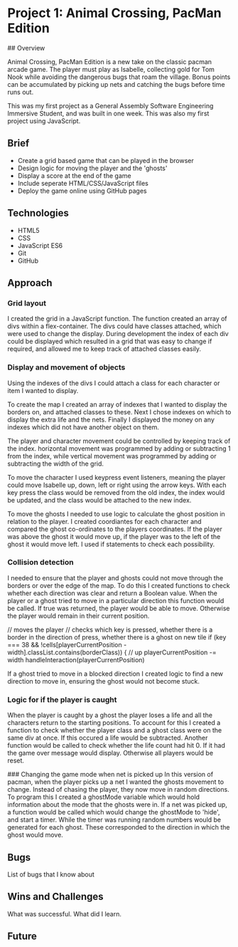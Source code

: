 # Project 1: Animal Crossing, PacMan Edition

## Overview

Animal Crossing, PacMan Edition is a new take on the classic pacman arcade game. The player must play as Isabelle, collecting gold for Tom Nook while avoiding the dangerous bugs that roam the village. Bonus points can be accumulated by picking up nets and catching the bugs before time runs out. 

This was my first project as a General Assembly Software Engineering Immersive Student, and was built in one week. This was also my first project using JavaScript.

## Brief

- Create a grid based game that can be played in the browser 
- Design logic for moving the player and the 'ghosts'
- Display a score at the end of the game
- Include seperate HTML/CSS/JavaScript files
- Deploy the game online using GitHub pages

## Technologies

- HTML5
- CSS
- JavaScript ES6
- Git 
- GitHub

## Approach 

### Grid layout 
I created the grid in a JavaScript function. The function created an array of divs within a flex-container. The divs could have classes attached, which were used to change the display. During development the index of each div could be displayed which resulted in a grid that was easy to change if required, and allowed me to keep track of attached classes easily.

### Display and movement of objects
Using the indexes of the divs I could attach a class for each character or item I wanted to display. 

To create the map I created an array of indexes that I wanted to display the borders on, and attached classes to these. Next I chose indexes on which to display the extra life and the nets. Finally I displayed the money on any indexes which did not have another object on them.

The player and character movement could be controlled by keeping track of the index. horizontal movement was programmed by adding or subtracting 1 from the index, while vertical movement was programmed by adding or subtracting the width of the grid.

To move the character I used keypress event listeners, meaning the player could move Isabelle up, down, left or right using the arrow keys. With each key press the class would be removed from the old index, the index would be updated, and the class would be attached to the new index.

To move the ghosts I needed to use logic to calculate the ghost position in relation to the player. I created coordiantes for each character and compared the ghost co-ordinates to the players coordinates. If the player was above the ghost it would move up, if the player was to the left of the ghost it would move left. I used if statements to check each possibility.

### Collision detection 
I needed to ensure that the player and ghosts could not move through the borders or over the edge of the map. To do this I created functions to check whether each direction was clear and return a Boolean value. When the player or a ghost tried to move in a particular direction this function would be called. If true was returned, the player would be able to move. Otherwise the player would remain in their current position.

  // moves the player
  // checks which key is pressed, whether there is a border in the direction of press, whether there is a ghost on new tile
  if (key === 38 && !cells[playerCurrentPosition - width].classList.contains(borderClass)) { // up
    playerCurrentPosition -= width
    handleInteraction(playerCurrentPosition)

If a ghost tried to move in a blocked direction I created logic to find a new direction to move in, ensuring the ghost would not become stuck.

### Logic for if the player is caught
When the player is caught by a ghost the player loses a life and all the characters return to the starting positions. To account for this I created a function to check whether the player class and a ghost class were on the same div at once. If this occured a life would be subtracted. Another function would be called to check whether the life count had hit 0. If it had the game over message would display. Otherwise all players would be reset.

### Changing the game mode when net is picked up
In this version of pacman, when the player picks up a net I wanted the ghosts movement to change. Instead of chasing the player, they now move in random directions.
To program this I created a ghostMode variable which would hold information about the mode that the ghosts were in. If a net was picked up, a function would be called which would change the ghostMode to 'hide', and start a timer. While the timer was running random numbers would be generated for each ghost. These corresponded to the direction in which the ghost would move. 


## Bugs
List of bugs that I know about

## Wins and Challenges
What was successful. What did I learn.

## Future